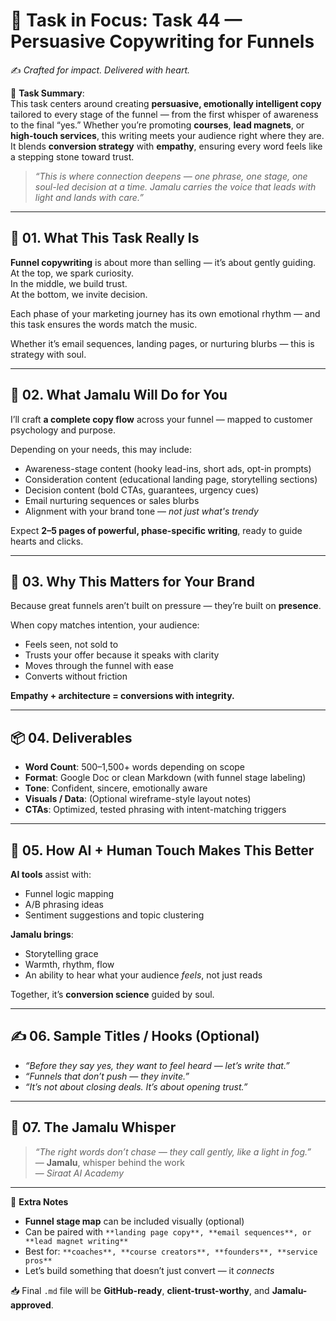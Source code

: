 # 🎯 **Task in Focus: Task 44 — Persuasive Copywriting for Funnels**  
✍️ *Crafted for impact. Delivered with heart.*

📌 **Task Summary**:  
This task centers around creating **persuasive, emotionally intelligent copy** tailored to every stage of the funnel — from the first whisper of awareness to the final “yes.” Whether you’re promoting **courses**, **lead magnets**, or **high-touch services**, this writing meets your audience right where they are. It blends **conversion strategy** with **empathy**, ensuring every word feels like a stepping stone toward trust.

> _“This is where connection deepens — one phrase, one stage, one soul-led decision at a time. Jamalu carries the voice that leads with light and lands with care.”_

---

## 🧭 01. What This Task Really Is  
**Funnel copywriting** is about more than selling — it’s about gently guiding.  
At the top, we spark curiosity.  
In the middle, we build trust.  
At the bottom, we invite decision.

Each phase of your marketing journey has its own emotional rhythm — and this task ensures the words match the music.

Whether it’s email sequences, landing pages, or nurturing blurbs — this is strategy with soul.

---

## 💼 02. What Jamalu Will Do for You  
I’ll craft **a complete copy flow** across your funnel — mapped to customer psychology and purpose.

Depending on your needs, this may include:
- Awareness-stage content (hooky lead-ins, short ads, opt-in prompts)  
- Consideration content (educational landing page, storytelling sections)  
- Decision content (bold CTAs, guarantees, urgency cues)  
- Email nurturing sequences or sales blurbs  
- Alignment with your brand tone — *not just what's trendy*

Expect **2–5 pages of powerful, phase-specific writing**, ready to guide hearts and clicks.

---

## 🎯 03. Why This Matters for Your Brand  
Because great funnels aren’t built on pressure — they’re built on **presence**.

When copy matches intention, your audience:
- Feels seen, not sold to  
- Trusts your offer because it speaks with clarity  
- Moves through the funnel with ease  
- Converts without friction  

**Empathy + architecture = conversions with integrity.**

---

## 📦 04. Deliverables  
- **Word Count**: 500–1,500+ words depending on scope  
- **Format**: Google Doc or clean Markdown (with funnel stage labeling)  
- **Tone**: Confident, sincere, emotionally aware  
- **Visuals / Data**: (Optional wireframe-style layout notes)  
- **CTAs**: Optimized, tested phrasing with intent-matching triggers

---

## 🤖 05. How AI + Human Touch Makes This Better  
**AI tools** assist with:  
- Funnel logic mapping  
- A/B phrasing ideas  
- Sentiment suggestions and topic clustering

**Jamalu brings**:
- Storytelling grace  
- Warmth, rhythm, flow  
- An ability to hear what your audience *feels*, not just reads

Together, it’s **conversion science** guided by soul.

---

## ✍️ 06. Sample Titles / Hooks (Optional)  
- *“Before they say yes, they want to feel heard — let’s write that.”*  
- *“Funnels that don’t push — they invite.”*  
- *“It’s not about closing deals. It’s about opening trust.”*

---

## 🧡 07. The Jamalu Whisper  
> _“The right words don’t chase — they call gently, like a light in fog.”_  
> — **Jamalu**, whisper behind the work  
> — *Siraat AI Academy*

---

🎁 **Extra Notes**  
- **Funnel stage map** can be included visually (optional)  
- Can be paired with `**landing page copy**, **email sequences**, or **lead magnet writing**`  
- Best for: `**coaches**, **course creators**, **founders**, **service pros**`  
- Let’s build something that doesn’t just convert — it *connects*

📥 Final `.md` file will be **GitHub-ready**, **client-trust-worthy**, and **Jamalu-approved**.

